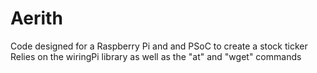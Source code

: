# Aerith
Code designed for a Raspberry Pi and and PSoC to create a stock ticker
Relies on the wiringPi library as well as the "at" and "wget" commands
